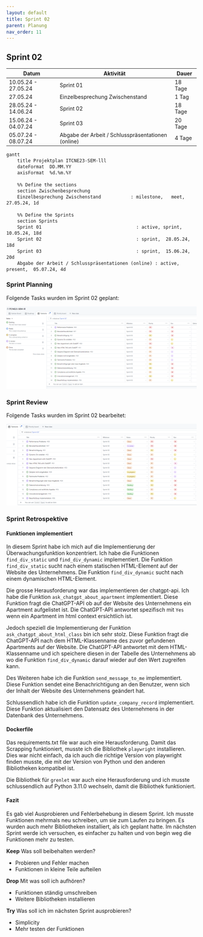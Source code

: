 ```yaml
---
layout: default
title: Sprint 02
parent: Planung
nav_order: 11
---
```


## Sprint 02

| Datum                  | Aktivität                                            | Dauer      |
|-----------------------|------------------------------------------------------|------------|
| 10.05.24 - 27.05.24   | Sprint 01                                            | 18 Tage    |
| 27.05.24              | Einzelbesprechung Zwischenstand                      | 1 Tag      |
| 28.05.24 - 14.06.24   | Sprint 02                                            | 18 Tage    |
| 15.06.24 - 04.07.24   | Sprint 03                                            | 20 Tage    |
| 05.07.24 - 08.07.24   | Abgabe der Arbeit / Schlusspräsentationen (online)   | 4 Tage     |

```mermaid
gantt
    title Projektplan ITCNE23-SEM-lll
    dateFormat  DD.MM.YY
    axisFormat  %d.%m.%Y

    %% Define the sections
    section Zwischenbesprechung
    Einzelbesprechung Zwischenstand           : milestone,   meet,         27.05.24, 1d

    %% Define the Sprints
    section Sprints
    Sprint 01                                   : active, sprint,  10.05.24, 18d
    Sprint 02                                   : sprint,  28.05.24, 18d
    Sprint 03                                   : sprint,  15.06.24, 20d
    Abgabe der Arbeit / Schlusspräsentationen (online) : active, present,  05.07.24, 4d

```

### Sprint Planning

Folgende Tasks wurden im Sprint 02 geplant:

![Sprint Planning](../img/sprint_02.png)

### Sprint Review

Folgende Tasks wurden im Sprint 02 bearbeitet:

![Sprint Planning](../img/sprint_02_ende.png)

### Sprint Retrospektive

#### Funktionen implementiert

In diesem Sprint habe ich mich auf die Implementierung der Überwachungsfunktion konzentriert. Ich habe die Funktionen `find_div_static` und `find_div_dynamic` implementiert. Die Funktion `find_div_static` sucht nach einem statischen HTML-Element auf der Website des Unternehmens. Die Funktion `find_div_dynamic` sucht nach einem dynamischen HTML-Element.

Die grosse Herausforderung war das implementieren der chatgpt-api. Ich habe die Funktion `ask_chatgpt_about_apartment` implementiert. Diese Funktion fragt die ChatGPT-API ob auf der Website des Unternehmens ein Apartment aufgelistet ist. Die ChatGPT-API antwortet spezifisch mit `Yes` wenn ein Apartment im html context ersichtlich ist.

Jedoch speziell die Implementierung der Funktion `ask_chatgpt_about_html_class` bin ich sehr stolz. Diese Funktion fragt die ChatGPT-API nach dem HTML-Klassenname des zuvor gefundenen Apartments auf der Website. Die ChatGPT-API antwortet mit dem HTML-Klassenname und ich speichere diesen in der Tabelle des Unternehmens ab wo die Funktion `find_div_dynamic` darauf wieder auf den Wert zugreifen kann.

Des Weiteren habe ich die Funktion `send_message_to_me` implementiert. Diese Funktion sendet eine Benachrichtigung an den Benutzer, wenn sich der Inhalt der Website des Unternehmens geändert hat.

Schlussendlich habe ich die Funktion `update_company_record` implementiert. Diese Funktion aktualisiert den Datensatz des Unternehmens in der Datenbank des Unternehmens.

#### Dockerfile

Das requirements.txt file war auch eine Herausforderung.
Damit das Scrapping funktioniert, musste ich die Bibliothek `playwright` installieren. Dies war nicht einfach, da ich auch die richtige Version von playwright finden musste, die mit der Version von Python und den anderen Bibliotheken kompatibel ist.

Die Bibliothek für `grenlet` war auch eine Herausforderung und ich musste schlussendlich auf Python 3.11.0 wechseln, damit die Bibliothek funktioniert.

#### Fazit

Es gab viel Ausprobieren und Fehlerbehebung in diesem Sprint. Ich musste Funktionen mehrmals neu schreiben, um sie zum Laufen zu bringen. Es wurden auch mehr Bibliotheken installiert, als ich geplant hatte. Im nächsten Sprint werde ich versuchen, es einfacher zu halten und von begin weg die Funktionen mehr zu testen.

**Keep** Was soll beibehalten werden?

- Probieren und Fehler machen
- Funktionen in kleine Teile aufteilen

**Drop** Mit was soll ich aufhören?

- Funktionen ständig umschreiben
- Weitere Bibliotheken installieren

**Try** Was soll ich im nächsten Sprint ausprobieren?

- Simplicity
- Mehr testen der Funktionen
